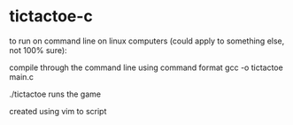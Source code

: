 # tictactoe-c

to run on command line on linux computers (could apply to something else, not 100% sure):

compile through the command line using command format gcc -o tictactoe main.c

./tictactoe runs the game

created using vim to script

